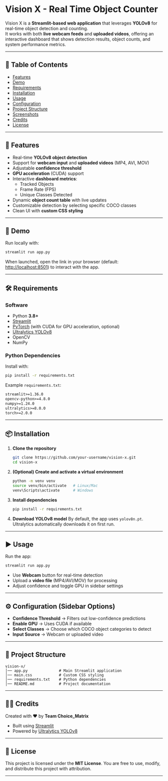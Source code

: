 # Vision X - Real Time Object Counter  

Vision X is a **Streamlit-based web application** that leverages **YOLOv8** for real-time object detection and counting.  
It works with both **live webcam feeds** and **uploaded videos**, offering an interactive dashboard that shows detection results, object counts, and system performance metrics.

---

## 📌 Table of Contents
- [Features](#-features)  
- [Demo](#-demo)  
- [Requirements](#-requirements)  
- [Installation](#-installation)  
- [Usage](#-usage)  
- [Configuration](#-configuration)  
- [Project Structure](#-project-structure)  
- [Screenshots](#-screenshots)  
- [Credits](#-credits)  
- [License](#-license)  

---

## 🚀 Features
- Real-time **YOLOv8 object detection**  
- Support for **webcam input** and **uploaded videos** (MP4, AVI, MOV)  
- Adjustable **confidence threshold**  
- **GPU acceleration** (CUDA) support  
- Interactive **dashboard metrics**:  
  - Tracked Objects  
  - Frame Rate (FPS)  
  - Unique Classes Detected  
- Dynamic **object count table** with live updates  
- Customizable detection by selecting specific COCO classes  
- Clean UI with **custom CSS styling**  

---

## 🎥 Demo
Run locally with:
```bash
streamlit run app.py
```

When launched, open the link in your browser (default: [http://localhost:8501](http://localhost:8501)) to interact with the app.

---

## 🛠 Requirements

### Software

* Python **3.8+**
* [Streamlit](https://streamlit.io/)
* [PyTorch](https://pytorch.org/) (with CUDA for GPU acceleration, optional)
* [Ultralytics YOLOv8](https://github.com/ultralytics/ultralytics)
* OpenCV
* NumPy

### Python Dependencies

Install with:

```bash
pip install -r requirements.txt
```

Example `requirements.txt`:

```txt
streamlit>=1.36.0
opencv-python>=4.8.0
numpy>=1.24.0
ultralytics>=8.0.0
torch>=2.0.0
```

---

## 📦 Installation

1. **Clone the repository**

   ```bash
   git clone https://github.com/your-username/vision-x.git
   cd vision-x
   ```

2. **(Optional) Create and activate a virtual environment**

   ```bash
   python -m venv venv
   source venv/bin/activate   # Linux/Mac
   venv\Scripts\activate      # Windows
   ```

3. **Install dependencies**

   ```bash
   pip install -r requirements.txt
   ```

4. **Download YOLOv8 model**
   By default, the app uses `yolov8n.pt`. Ultralytics automatically downloads it on first run.

---

## ▶️ Usage

Run the app:

```bash
streamlit run app.py
```

* Use **Webcam** button for real-time detection
* Upload a **video file** (MP4/AVI/MOV) for processing
* Adjust confidence and toggle GPU in sidebar settings

---

## ⚙️ Configuration (Sidebar Options)

* **Confidence Threshold** → Filters out low-confidence predictions
* **Enable GPU** → Uses CUDA if available
* **Select Classes** → Choose which COCO object categories to detect
* **Input Source** → Webcam or uploaded video

---

## 📂 Project Structure

```
vision-x/
│── app.py              # Main Streamlit application
│── main.css            # Custom CSS styling
│── requirements.txt    # Python dependencies
│── README.md           # Project documentation
```

---


## 👨‍💻 Credits

Created with ❤️ by **Team Choice_Matrix**

* Built using [Streamlit](https://streamlit.io/)
* Powered by [Ultralytics YOLOv8](https://github.com/ultralytics/ultralytics)

---

## 📜 License

This project is licensed under the **MIT License**.
You are free to use, modify, and distribute this project with attribution.

---
